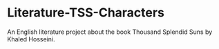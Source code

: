 # Literature-TSS-Characters
An English literature project about the book Thousand Splendid Suns by Khaled Hosseini.
